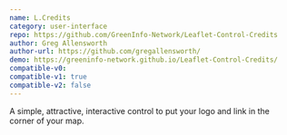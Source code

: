 ```yaml
---
name: L.Credits
category: user-interface
repo: https://github.com/GreenInfo-Network/Leaflet-Control-Credits
author: Greg Allensworth
author-url: https://github.com/gregallensworth/
demo: https://greeninfo-network.github.io/Leaflet-Control-Credits/
compatible-v0:
compatible-v1: true
compatible-v2: false
---
```


A simple, attractive, interactive control to put your logo and link in the corner of your map.
